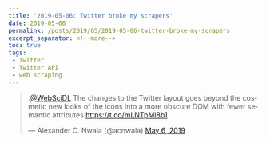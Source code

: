 ```yaml
---
title: '2019-05-06: Twitter broke my scrapers'
date: 2019-05-06
permalink: /posts/2019/05/2019-05-06-twitter-broke-my-scrapers
excerpt_separator: <!--more-->
toc: true
tags:
 - Twitter 
 - Twitter API 
 - web scraping
---
```


<blockquote class="twitter-tweet"><p lang="en" dir="ltr">.<a href="https://twitter.com/WebSciDL?ref_src=twsrc%5Etfw">@WebSciDL</a> The changes to the Twitter layout goes beyond the cosmetic new looks of the icons into a more obscure DOM with fewer semantic attributes.<a href="https://t.co/mLNTpMl8b1">https://t.co/mLNTpMl8b1</a></p>&mdash; Alexander C. Nwala (@acnwala) <a href="https://twitter.com/acnwala/status/1125500040317947904?ref_src=twsrc%5Etfw">May 6, 2019</a></blockquote> <script async src="https://platform.twitter.com/widgets.js" charset="utf-8"></script>